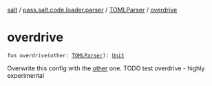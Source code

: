[salt](../../index.md) / [pass.salt.code.loader.parser](../index.md) / [TOMLParser](index.md) / [overdrive](./overdrive.md)

# overdrive

`fun overdrive(other: `[`TOMLParser`](index.md)`): `[`Unit`](https://kotlinlang.org/api/latest/jvm/stdlib/kotlin/-unit/index.html)

Overwrite this config with the [other](overdrive.md#pass.salt.code.loader.parser.TOMLParser$overdrive(pass.salt.code.loader.parser.TOMLParser)/other) one.
TODO test overdrive - highly experimental

